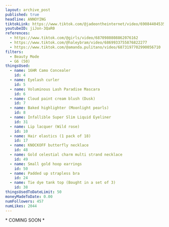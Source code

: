 ```yaml
---
layout: archive_post
published: true
headline: ANNOYING
tiktokLink: https://www.tiktok.com/@jadeontheinternet/video/6908440453557882117
youtubeID: jiJon-3QaR0
references:
  - https://www.tiktok.com/@girls/video/6870980808862076162
  - https://www.tiktok.com/@haleybram/video/6869933755876822277
  - https://www.tiktok.com/@amanda.pulitano/video/6873197702990056710
filters:
  - Beauty Mode
  - G6 (50)
thingsUsed:
  - name: 16HR Camo Concealer
    id: 4
  - name: Eyelash curler
    id: 5
  - name: Voluminous Lash Paradise Mascara
    id: 6
  - name: Cloud paint cream blush (Dusk)
    id: 7
  - name: Baked highlighter (Moonlight pearls)
    id: 8
  - name: Infallible Super Slim Liquid Eyeliner
    id: 31
  - name: Lip lacquer (Wild rose)
    id: 10
  - name: Hair elastics (1 pack of 18)
    id: 17
  - name: KNOCKOFF butterfly necklace
    id: 48
  - name: Gold celestial charm multi strand necklace
    id: 49
  - name: Small gold hoop earrings
    id: 50
  - name: Padded up strapless bra
    id: 24
  - name: Tie dye tank top (Bought in a set of 3)
    id: 38
thingsUsedToDateLimit: 50
moneyMadeToDate: 0.00
numFollowers: 457
numLikes: 2044
---
```


\* COMING SOON \*
